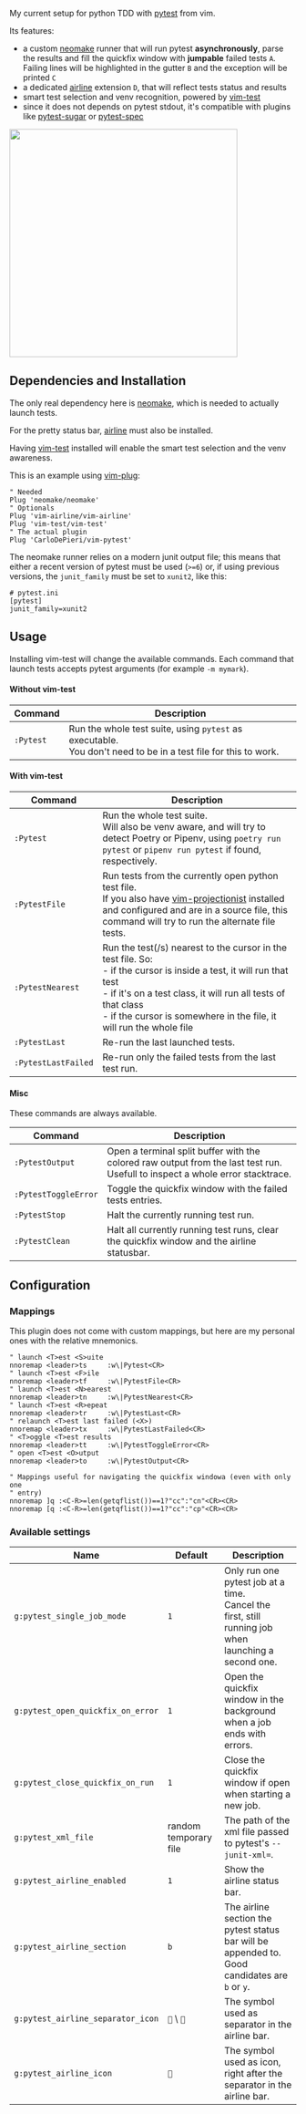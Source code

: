 My current setup for python TDD with [pytest](https://docs.pytest.org/en/latest/)
from vim.

Its features:

- a custom [neomake](https://github.com/neomake/neomake) runner that will run
pytest **asynchronously**, parse the results and fill the quickfix window with
**jumpable** failed tests `A`. Failing lines will be highlighted in the gutter `B`
and the exception will be printed `C`
- a dedicated [airline](https://github.com/vim-airline/vim-airline) extension `D`,
that will reflect tests status and results
- smart test selection and venv recognition, powered by [vim-test](https://github.com/vim-test/vim-test/)
- since it does not depends on pytest stdout, it's compatible with plugins
like [pytest-sugar](https://pypi.org/project/pytest-sugar/) or
[pytest-spec](https://pypi.org/project/pytest-spec/)

<img src="https://user-images.githubusercontent.com/5459291/108346515-c0ba1b80-71df-11eb-9757-02dc9811a045.png" width="400">

## Dependencies and Installation

The only real dependency here is [neomake](https://github.com/neomake/neomake),
which is needed to actually launch tests.

For the pretty status bar, [airline](https://github.com/vim-airline/vim-airline)
must also be installed.

Having [vim-test](https://github.com/vim-test/vim-test/) installed will enable
the smart test selection and the venv awareness.

This is an example using [vim-plug](https://github.com/junegunn/vim-plug):

```
" Needed 
Plug 'neomake/neomake'
" Optionals
Plug 'vim-airline/vim-airline'
Plug 'vim-test/vim-test'
" The actual plugin
Plug 'CarloDePieri/vim-pytest'
```

The neomake runner relies on a modern junit output file; this means that either
a recent version of pytest must be used (`>=6`) or, if using previous versions, the
`junit_family` must be set to `xunit2`, like this:

```
# pytest.ini
[pytest]
junit_family=xunit2
```

## Usage

Installing vim-test will change the available commands. Each command that
launch tests accepts pytest arguments (for example `-m mymark`).

#### Without vim-test

| Command | Description |
|---------|-------------|
| `:Pytest` | Run the whole test suite, using `pytest` as executable.<br/>You don't need to be in a test file for this to work. |

#### With vim-test

| Command | Description |
|---------|-------------|
| `:Pytest` | Run the whole test suite.<br/>Will also be venv aware, and will try to detect Poetry or Pipenv, using `poetry run pytest` or `pipenv run pytest` if found, respectively. |
| `:PytestFile` | Run tests from the currently open python test file.<br/>If you also have [vim-projectionist](https://github.com/tpope/vim-projectionist) installed and configured and are in a source file, this command will try to run the alternate file tests. |
| `:PytestNearest` | Run the test(/s) nearest to the cursor in the test file. So:<br/> - if the cursor is inside a test, it will run that test<br/>- if it's on a test class, it will run all tests of that class<br/>- if the cursor is somewhere in the file, it will run the whole file |
| `:PytestLast` | Re-run the last launched tests. |
| `:PytestLastFailed` | Re-run only the failed tests from the last test run. |

#### Misc

These commands are always available.

| Command | Description |
|---------|-------------|
| `:PytestOutput` | Open a terminal split buffer with the colored raw output from the last test run. Usefull to inspect a whole error stacktrace. |
| `:PytestToggleError` | Toggle the quickfix window with the failed tests entries. |
| `:PytestStop` | Halt the currently running test run. |
| `:PytestClean` | Halt all currently running test runs, clear the quickfix window and the airline statusbar. | 

## Configuration

### Mappings

This plugin does not come with custom mappings, but here are my personal ones with
the relative mnemonics.

```
" launch <T>est <S>uite
nnoremap <leader>ts     :w\|Pytest<CR>
" launch <T>est <F>ile
nnoremap <leader>tf     :w\|PytestFile<CR>
" launch <T>est <N>earest
nnoremap <leader>tn     :w\|PytestNearest<CR>
" launch <T>est <R>epeat
nnoremap <leader>tr     :w\|PytestLast<CR>
" relaunch <T>est last failed (<X>)
nnoremap <leader>tx     :w\|PytestLastFailed<CR>
" <T>oggle <T>est results
nnoremap <leader>tt     :w\|PytestToggleError<CR>
" open <T>est <O>utput
nnoremap <leader>to     :w\|PytestOutput<CR>

" Mappings useful for navigating the quickfix windowa (even with only one
" entry)
nnoremap ]q :<C-R>=len(getqflist())==1?"cc":"cn"<CR><CR>
nnoremap [q :<C-R>=len(getqflist())==1?"cc":"cp"<CR><CR>
```

### Available settings

| Name | Default | Description |
|------|---------|-------------|
| `g:pytest_single_job_mode`| `1` | Only run one pytest job at a time.<br/>Cancel the first, still running job when launching a second one. |
| `g:pytest_open_quickfix_on_error` | `1` | Open the quickfix window in the background when a job ends with errors. |
| `g:pytest_close_quickfix_on_run` | `1` | Close the quickfix window if open when starting a new job. |
| `g:pytest_xml_file` | random temporary file | The path of the xml file passed to pytest's `--junit-xml=`. |
| `g:pytest_airline_enabled` | `1` | Show the airline status bar. |
| `g:pytest_airline_section` | `b` | The airline section the pytest status bar will be appended to.<br/>Good candidates are `b` or `y`. |
| `g:pytest_airline_separator_icon` | `` \ `` | The symbol used as separator in the airline bar. |
| `g:pytest_airline_icon` | `` | The symbol used as icon, right after the separator in the airline bar. |
